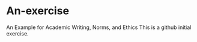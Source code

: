 # An-exercise
An Example for Academic Writing, Norms, and Ethics
This is a github initial exercise.
